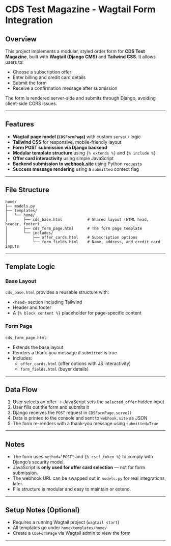 # CDS Test Magazine - Wagtail Form Integration

## Overview

This project implements a modular, styled order form for **CDS Test Magazine**, built with **Wagtail (Django CMS)** and **Tailwind CSS**. It allows users to:

- Choose a subscription offer
- Enter billing and credit card details
- Submit the form
- Receive a confirmation message after submission

The form is rendered server-side and submits through Django, avoiding client-side CORS issues.

---

## Features

- **Wagtail page model (`CDSFormPage`)** with custom `serve()` logic
- **Tailwind CSS** for responsive, mobile-friendly layout
- **Form POST submission via Django backend**
- **Modular template structure** using `{% extends %}` and `{% include %}`
- **Offer card interactivity** using simple JavaScript
- **Backend submission to [webhook.site](https://webhook.site)** using Python `requests`
- **Success message rendering** using a `submitted` context flag

---

## File Structure

```
home/
├── models.py
├── templates/
│   └── home/
│       ├── cds_base.html           # Shared layout (HTML head, header, footer)
│       ├── cds_form_page.html      # The form page template
│       └── includes/
│           ├── offer_cards.html    # Subscription options
│           └── form_fields.html    # Name, address, and credit card inputs
```

---

## Template Logic

### Base Layout

`cds_base.html` provides a reusable structure with:

- `<head>` section including Tailwind
- Header and footer
- A `{% block content %}` placeholder for page-specific content

### Form Page

`cds_form_page.html`:

- Extends the base layout
- Renders a thank-you message if `submitted` is true
- Includes:
  - `offer_cards.html` (offer options with JS interactivity)
  - `form_fields.html` (buyer details)

---

## Data Flow

1. User selects an offer → JavaScript sets the `selected_offer` hidden input
2. User fills out the form and submits it
3. Django receives the `POST` request in `CDSFormPage.serve()`
4. Data is printed to the console and sent to `webhook.site` as JSON
5. The form re-renders with a thank-you message using `submitted=True`

---

## Notes

- The form uses `method="POST"` and `{% csrf_token %}` to comply with Django’s security model.
- JavaScript is **only used for offer card selection** — not for form submission.
- The webhook URL can be swapped out in `models.py` for real integrations later.
- File structure is modular and easy to maintain or extend.

---

## Setup Notes (Optional)

- Requires a running Wagtail project (`wagtail start`)
- All templates go under `home/templates/home/`
- Create a `CDSFormPage` via Wagtail admin to view the form

---

